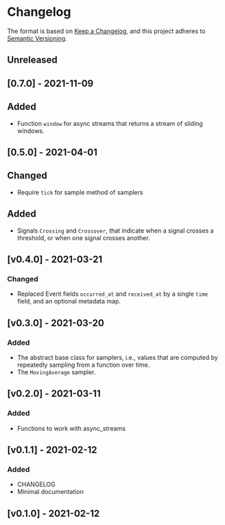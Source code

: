 # Changelog

The format is based on [Keep a Changelog](https://keepachangelog.com/en/1.0.0/),
and this project adheres to [Semantic Versioning](https://semver.org/spec/v2.0.0.html).

## Unreleased

## [0.7.0] - 2021-11-09

## Added

- Function `window` for async streams that returns a stream of sliding windows.

## [0.5.0] - 2021-04-01

## Changed

- Require `tick` for sample method of samplers

## Added

- Signals `Crossing` and `Crossover`, that indicate when a signal crosses a
  threshold, or when one signal crosses another.

## [v0.4.0] - 2021-03-21

### Changed

- Replaced Event fields `occurred_at` and `received_at` by a single `time`
  field, and an optional metadata map.

## [v0.3.0] - 2021-03-20

### Added

- The abstract base class for samplers, i.e., values that are computed by
  repeatedly sampling from a function over time.
- The `MovingAverage` sampler.

## [v0.2.0] - 2021-03-11

### Added

- Functions to work with async_streams

## [v0.1.1] - 2021-02-12

### Added

- CHANGELOG
- Minimal documentation

## [v0.1.0] - 2021-02-12

